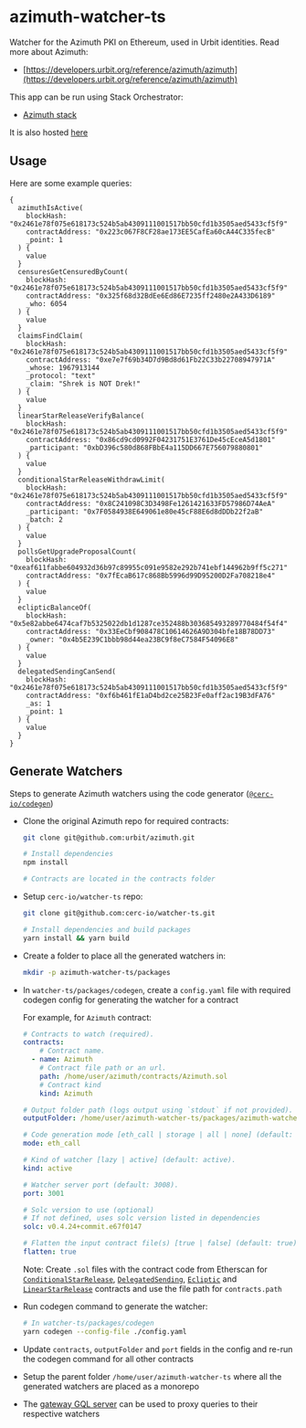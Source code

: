 # azimuth-watcher-ts

Watcher for the Azimuth PKI on Ethereum, used in Urbit identities. Read more about Azimuth:

- [https://developers.urbit.org/reference/azimuth/azimuth](https://developers.urbit.org/reference/azimuth/azimuth)

This app can be run using Stack Orchestrator:

- [Azimuth stack](https://git.vdb.to/cerc-io/stack-orchestrator/src/branch/main/app/data/stacks/azimuth)

It is also hosted [here](https://azimuth.dev.vdb.to/graphql)

## Usage

Here are some example queries:

```
{
  azimuthIsActive(
    blockHash: "0x2461e78f075e618173c524b5ab4309111001517bb50cfd1b3505aed5433cf5f9"
    contractAddress: "0x223c067F8CF28ae173EE5CafEa60cA44C335fecB"
    _point: 1
  ) {
    value
  }
  censuresGetCensuredByCount(
    blockHash: "0x2461e78f075e618173c524b5ab4309111001517bb50cfd1b3505aed5433cf5f9"
    contractAddress: "0x325f68d32BdEe6Ed86E7235ff2480e2A433D6189"
    _who: 6054
  ) {
    value
  }
  claimsFindClaim(
    blockHash: "0x2461e78f075e618173c524b5ab4309111001517bb50cfd1b3505aed5433cf5f9"
    contractAddress: "0xe7e7f69b34D7d9Bd8d61Fb22C33b22708947971A"
    _whose: 1967913144
    _protocol: "text"
    _claim: "Shrek is NOT Drek!"
  ) {
    value
  }
  linearStarReleaseVerifyBalance(
    blockHash: "0x2461e78f075e618173c524b5ab4309111001517bb50cfd1b3505aed5433cf5f9"
    contractAddress: "0x86cd9cd0992F04231751E3761De45cEceA5d1801"
    _participant: "0xbD396c580d868FBbE4a115DD667E756079880801"
  ) {
    value
  }
  conditionalStarReleaseWithdrawLimit(
    blockHash: "0x2461e78f075e618173c524b5ab4309111001517bb50cfd1b3505aed5433cf5f9"
    contractAddress: "0x8C241098C3D3498Fe1261421633FD57986D74AeA"
    _participant: "0x7F0584938E649061e80e45cF88E6d8dDDb22f2aB"
    _batch: 2
  ) {
    value
  }
  pollsGetUpgradeProposalCount(
    blockHash: "0xeaf611fabbe604932d36b97c89955c091e9582e292b741ebf144962b9ff5c271"
    contractAddress: "0x7fEcaB617c868Bb5996d99D95200D2Fa708218e4"
  ) {
    value
  }
  eclipticBalanceOf(
    blockHash: "0x5e82abbe6474caf7b5325022db1d1287ce352488b303685493289770484f54f4"
    contractAddress: "0x33EeCbf908478C10614626A9D304bfe18B78DD73"
    _owner: "0x4b5E239C1bbb98d44ea23BC9f8eC7584F54096E8"
  ) {
    value
  }
  delegatedSendingCanSend(
    blockHash: "0x2461e78f075e618173c524b5ab4309111001517bb50cfd1b3505aed5433cf5f9"
    contractAddress: "0xf6b461fE1aD4bd2ce25B23Fe0aff2ac19B3dFA76"
    _as: 1
    _point: 1
  ) {
    value
  }
}
```

## Generate Watchers

Steps to generate Azimuth watchers using the code generator ([`@cerc-io/codegen`](https://github.com/cerc-io/watcher-ts/tree/v0.2.76/packages/codegen))

* Clone the original Azimuth repo for required contracts:

  ```bash
  git clone git@github.com:urbit/azimuth.git

  # Install dependencies
  npm install

  # Contracts are located in the contracts folder
  ```

* Setup `cerc-io/watcher-ts` repo:

  ```bash
  git clone git@github.com:cerc-io/watcher-ts.git

  # Install dependencies and build packages
  yarn install && yarn build
  ```

* Create a folder to place all the generated watchers in:

  ```bash
  mkdir -p azimuth-watcher-ts/packages
  ```

* In `watcher-ts/packages/codegen`, create a `config.yaml` file with required codegen config for generating the watcher for a contract

  For example, for `Azimuth` contract:

  ```yaml
  # Contracts to watch (required).
  contracts:
      # Contract name.
    - name: Azimuth
      # Contract file path or an url.
      path: /home/user/azimuth/contracts/Azimuth.sol
      # Contract kind
      kind: Azimuth

  # Output folder path (logs output using `stdout` if not provided).
  outputFolder: /home/user/azimuth-watcher-ts/packages/azimuth-watcher

  # Code generation mode [eth_call | storage | all | none] (default: none).
  mode: eth_call

  # Kind of watcher [lazy | active] (default: active).
  kind: active

  # Watcher server port (default: 3008).
  port: 3001

  # Solc version to use (optional)
  # If not defined, uses solc version listed in dependencies
  solc: v0.4.24+commit.e67f0147

  # Flatten the input contract file(s) [true | false] (default: true).
  flatten: true
  ```

  Note: Create `.sol` files with the contract code from Etherscan for [`ConditionalStarRelease`](https://etherscan.io/address/0x8C241098C3D3498Fe1261421633FD57986D74AeA#code), [`DelegatedSending`](https://etherscan.io/address/0xf6b461fe1ad4bd2ce25b23fe0aff2ac19b3dfa76#code), [`Ecliptic`](https://etherscan.io/address/ecliptic.eth#code) and [`LinearStarRelease`](https://etherscan.io/address/0x86cd9cd0992F04231751E3761De45cEceA5d1801#code) contracts and use the file path for `contracts.path`

* Run codegen command to generate the watcher:

  ```bash
  # In watcher-ts/packages/codegen
  yarn codegen --config-file ./config.yaml
  ```

* Update `contracts`, `outputFolder` and `port` fields in the config and re-run the codegen command for all other contracts

* Setup the parent folder `/home/user/azimuth-watcher-ts` where all the generated watchers are placed as a monorepo

* The [gateway GQL server](packages/gateway-server) can be used to proxy queries to their respective watchers
